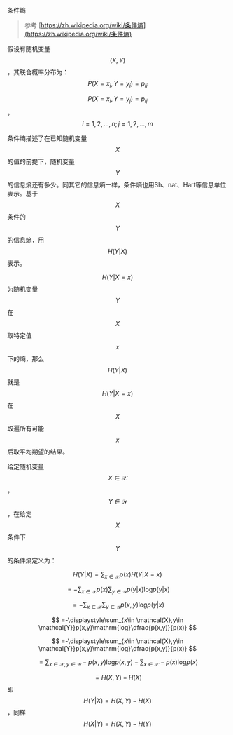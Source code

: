 条件熵

> 参考 [https://zh.wikipedia.org/wiki/条件熵](https://zh.wikipedia.org/wiki/条件熵)

假设有随机变量$$(X,Y)$$，其联合概率分布为：$$P(X=x_i, Y=y_i)=p_{ij}$$

$$P(X=x_i, Y=y_j)=p_{ij}$$，$$i=1,2,...,n; j=1,2,...,m$$

条件熵描述了在已知随机变量$$X$$的值的前提下，随机变量$$Y$$ 的信息熵还有多少。同其它的信息熵一样，条件熵也用Sh、nat、Hart等信息单位表示。基于$$X$$  条件的$$Y$$ 的信息熵，用$$H(Y|X)$$表示。

$$H(Y|X=x)$$为随机变量$$Y$$在$$X$$取特定值$$x $$下的熵，那么$$H(Y|X)$$就是$$H(Y|X=x)$$在$$X$$取遍所有可能$$x$$后取平均期望的结果。

给定随机变量$$X \in \mathcal{X}$$，$$Y\in \mathcal{Y}$$，在给定$$X$$条件下$$Y$$的条件熵定义为：


$$
H(Y|X)=\displaystyle\sum_{x\in \mathcal{X}}p(x)H(Y|X=x)
$$



$$
=-\displaystyle\sum_{x\in \mathcal{X}}p(x)\displaystyle\sum_{y\in \mathcal{Y}}p(y|x)\mathrm{log}p(y|x)
$$



$$
=-\displaystyle\sum_{x\in \mathcal{X}}\displaystyle\sum_{y\in \mathcal{Y}}p(x,y)\mathrm{log}p(y|x)
$$



$$
=-\displaystyle\sum_{x\in \mathcal{X},y\in \mathcal{Y}}p(x,y)\mathrm{log}\dfrac{p(x,y)}{p(x)}
$$



$$
=-\displaystyle\sum_{x\in \mathcal{X},y\in \mathcal{Y}}p(x,y)\mathrm{log}\dfrac{p(x,y)}{p(x)}
$$



$$
=\displaystyle\sum_{x\in \mathcal{X},y\in \mathcal{Y}}-p(x,y)\mathrm{log}p(x,y)-\displaystyle\sum_{x\in \mathcal{X}}-p(x)\mathrm{log}p(x)
$$



$$
=H(X,Y)-H(X)
$$
即$$H(Y|X)=H(X,Y)-H(X)$$，同样$$H(X|Y)=H(X,Y)-H(Y)$$

